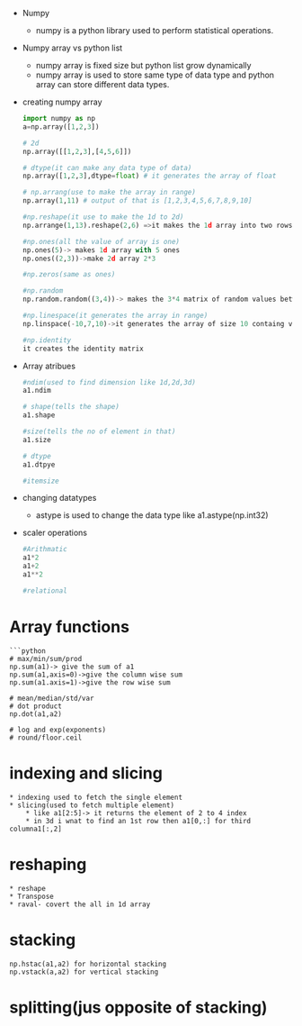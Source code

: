 *  Numpy
    - numpy is a python library used to perform statistical operations.

* Numpy array vs python list
    - numpy array is fixed size but python list grow dynamically
    - numpy array is used to store same type of data type and python array can store different data types.
* creating numpy array
     ```python
     import numpy as np
     a=np.array([1,2,3])

     # 2d
     np.array([[1,2,3],[4,5,6]])

     # dtype(it can make any data type of data)
     np.array([1,2,3],dtype=float) # it generates the array of float

     # np.arrang(use to make the array in range)
     np.array(1,11) # output of that is [1,2,3,4,5,6,7,8,9,10]

     #np.reshape(it use to make the 1d to 2d)
     np.arrange(1,13).reshape(2,6) =>it makes the 1d array into two rows and 6 columns

     #np.ones(all the value of array is one)
     np.ones(5)-> makes 1d array with 5 ones
     np.ones((2,3))->make 2d array 2*3

     #np.zeros(same as ones)

     #np.random
     np.random.random((3,4))-> makes the 3*4 matrix of random values between 0 to 1

     #np.linespace(it generates the array in range)
     np.linspace(-10,7,10)->it generates the array of size 10 containg value from -10 to 7 at same size difference

     #np.identity
     it creates the identity matrix


* Array atribues
    ```python
    #ndim(used to find dimension like 1d,2d,3d)
    a1.ndim

    # shape(tells the shape)
    a1.shape

    #size(tells the no of element in that)
    a1.size

    # dtype
    a1.dtpye

    #itemsize

* changing datatypes
    - astype is used to change the data type like a1.astype(np.int32)


* scaler operations
    ```python
    #Arithmatic
    a1*2
    a1+2
    a1**2

    #relational
# Array functions
    ```python
    # max/min/sum/prod
    np.sum(a1)-> give the sum of a1
    np.sum(a1,axis=0)->give the column wise sum
    np.sum(a1.axis=1)->give the row wise sum

    # mean/median/std/var
    # dot product
    np.dot(a1,a2)

    # log and exp(exponents)
    # round/floor.ceil

# indexing and slicing
    * indexing used to fetch the single element
    * slicing(used to fetch multiple element)
        * like a1[2:5]-> it returns the element of 2 to 4 index
        * in 3d i wnat to find an 1st row then a1[0,:] for third columna1[:,2]

# reshaping
    * reshape
    * Transpose
    * raval- covert the all in 1d array

# stacking
    np.hstac(a1,a2) for horizontal stacking
    np.vstack(a,a2) for vertical stacking

# splitting(jus opposite of stacking)







